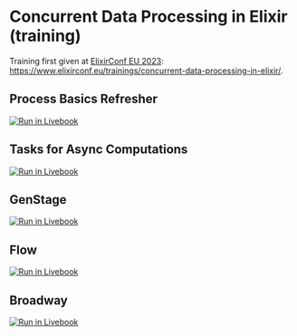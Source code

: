 # Concurrent Data Processing in Elixir (training)

Training first given at [ElixirConf EU 2023](https://www.elixirconf.eu):
<https://www.elixirconf.eu/trainings/concurrent-data-processing-in-elixir/>.

## Process Basics Refresher

[![Run in Livebook](https://livebook.dev/badge/v1/gray.svg)](https://livebook.dev/run?url=https%3A%2F%2Fraw.githubusercontent.com%2Fwhatyouhide%2Fconcurrent_data_processing_in_elixir%2Fmain%2F01-process-basics-refresher.livemd)

## Tasks for Async Computations

[![Run in Livebook](https://livebook.dev/badge/v1/gray.svg)](https://livebook.dev/run?url=https%3A%2F%2Fraw.githubusercontent.com%2Fwhatyouhide%2Fconcurrent_data_processing_in_elixir%2Fmain%2F02-tasks-for-async-computations.livemd)

## GenStage

[![Run in Livebook](https://livebook.dev/badge/v1/gray.svg)](https://livebook.dev/run?url=https%3A%2F%2Fraw.githubusercontent.com%2Fwhatyouhide%2Fconcurrent_data_processing_in_elixir%2Fmain%2F04-gen_stage.livemd)

## Flow

[![Run in Livebook](https://livebook.dev/badge/v1/gray.svg)](https://livebook.dev/run?url=https%3A%2F%2Fraw.githubusercontent.com%2Fwhatyouhide%2Fconcurrent_data_processing_in_elixir%2Fmain%2F05-flow.livemd)

## Broadway

[![Run in Livebook](https://livebook.dev/badge/v1/gray.svg)](https://livebook.dev/run?url=https%3A%2F%2Fraw.githubusercontent.com%2Fwhatyouhide%2Fconcurrent_data_processing_in_elixir%2Fmain%2F06-broadway.livemd)
